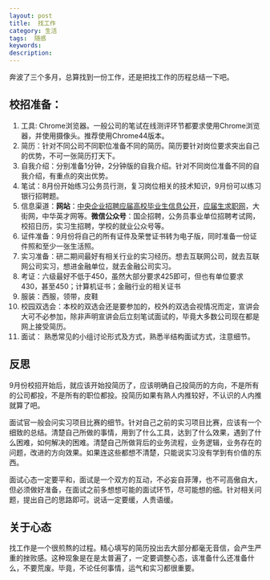 ```yaml
---
layout: post
title:  找工作
category: 生活
tags:  随感
keywords: 
description: 
---
```


奔波了三个多月，总算找到一份工作，还是把找工作的历程总结一下吧。

## 校招准备：

1. 工具: Chrome浏览器。一般公司的笔试在线测评环节都要求使用Chrome浏览器，并使用摄像头。推荐使用Chrome44版本。
2. 简历：针对不同公司不同职位准备不同的简历。简历要针对岗位要求突出自己的优势，不可一张简历打天下。
3. 自我介绍：分别准备1分钟，2分钟版的自我介绍。针对不同岗位准备不同的自我介绍，有重点的突出优势。
4. 笔试：8月份开始练习公务员行测，复习岗位相关的技术知识，9月份可以练习银行招聘题。
5. 信息渠道：**网站**：[中央企业招聘应届高校毕业生信息公开](http://www.mohrss.gov.cn/SYrlzyhshbzb/fwyd/SYkaoshizhaopin/zyqyzpyjgxbys/yqzpxxgk/)，[应届生求职网](http://www.yingjiesheng.com/)，大街网，中华英才网等。**微信公众号**：国企招聘，公务员事业单位招聘考试网，校招日历，实习生招聘，学校的就业公众号等。
6. 证件准备：9月份将自己的所有证件及荣誉证书转为电子版，同时准备一份证件照和至少一张生活照。
7. 实习准备：研二期间最好有相关行业的实习经历。想去互联网公司，就去互联网公司实习，想进金融单位，就去金融公司实习。
8. 考证：六级最好不低于450，虽然大部分要求425即可，但也有单位要求430，甚至450；计算机证书；金融行业的相关证书
9. 服装：西服，领带，皮鞋
10. 校园双选会：本校的双选会还是要参加的，校外的双选会视情况而定，宣讲会大可不必参加，除非声明宣讲会后立刻笔试面试的，毕竟大多数公司现在都是网上接受简历。
11. 面试： 熟悉常见的小组讨论形式及方式，熟悉半结构面试方式，注意细节。

## 反思

9月份校招开始后，就应该开始投简历了，应该明确自己投简历的方向，不是所有的公司都投，不是所有的职位都投。投简历如果有熟人内推较好，不认识的人内推就算了吧。

面试官一般会问实习项目比赛的细节。针对自己之前的实习项目比赛，应该有一个细致的总结。清楚自己所做的事情，用到了什么工具，达到了什么效果，遇到了什么困难，如何解决的困难。清楚自己所做背后的业务流程，业务逻辑，业务存在的问题，改进的方向效果。如果连这些都想不清楚，只能说实习没有学到有价值的东西。

面试心态一定要平和，面试是一个双方的互动，不必妄自菲薄，也不可高傲自大，但必须做好准备，在面试之前多想想可能的面试环节，尽可能想的细。针对相关问题，提出自己的思路即可。说话一定要缓，人贵语缓。

## 关于心态

找工作是一个很煎熬的过程。精心填写的简历投出去大部分都毫无音信，会产生严重的挫败感。这种现象是在是太普遍了，一定要调整心态，该准备什么还准备什么，不要荒废。毕竟，不论任何事情，运气和实习都很重要。
